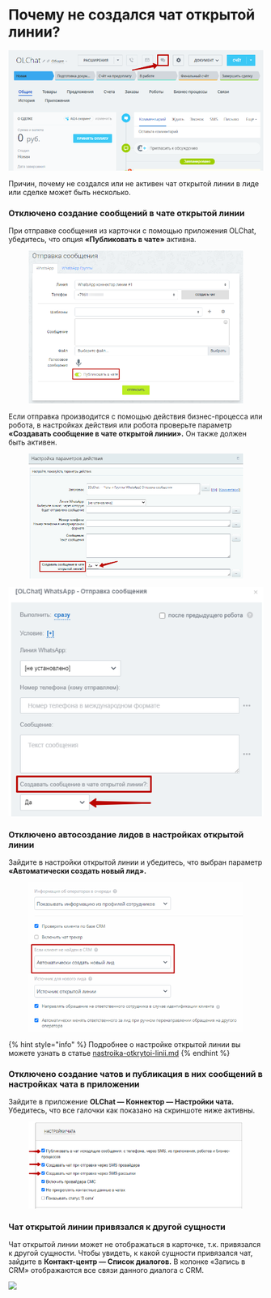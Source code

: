 # Почему не создался чат открытой линии?

![](../../.gitbook/assets/53.png)

Причин, почему не создался или не активен чат открытой линии в лиде или сделке может быть несколько.

### Отключено создание сообщений в чате открытой линии

При отправке сообщения из карточки с помощью приложения OLChat, убедитесь, что опция **«Публиковать в чате»** активна.

<figure><img src="../../.gitbook/assets/image (477).png" alt=""><figcaption></figcaption></figure>

Если отправка производится с помощью действия бизнес-процесса или робота, в настройках действия или робота проверьте параметр **«Создавать сообщение в чате открытой линии».** Он также должен быть активен.

<figure><img src="../../.gitbook/assets/image (318).png" alt=""><figcaption></figcaption></figure>

![Настройка параметров робота](../../.gitbook/assets/51.png)

### Отключено автосоздание лидов в настройках открытой линии

Зайдите в настройки открытой линии и убедитесь, что выбран параметр **«Автоматически создать новый лид».**

<figure><img src="../../.gitbook/assets/image (524).png" alt=""><figcaption></figcaption></figure>

{% hint style="info" %}
Подробнее о настройке открытой линии вы можете узнать в статье [nastroika-otkrytoi-linii.md](../../ustanovka-i-nastroika/nastroika-otkrytoi-linii.md "mention")
{% endhint %}

### Отключено создание чатов и публикация в них сообщений в настройках чата в приложении

Зайдите в приложение **OLChat — Коннектор — Настройки чата.** Убедитесь, что все галочки как показано на скриншоте ниже активны.

<figure><img src="../../.gitbook/assets/image (492).png" alt=""><figcaption></figcaption></figure>

### Чат открытой линии привязался к другой сущности

Чат открытой линии может не отображаться в карточке, т.к. привязался к другой сущности. Чтобы увидеть, к какой сущности привязался чат, зайдите в **Контакт-центр — Список диалогов.** В колонке «Запись в CRM» отображаются все связи данного диалога с CRM.

![](<../../.gitbook/assets/Список диалогов 2.gif>)
